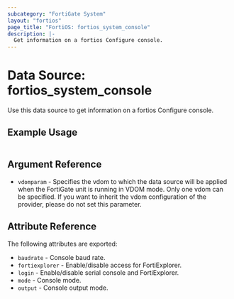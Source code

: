 ```yaml
---
subcategory: "FortiGate System"
layout: "fortios"
page_title: "FortiOS: fortios_system_console"
description: |-
  Get information on a fortios Configure console.
---
```


# Data Source: fortios_system_console
Use this data source to get information on a fortios Configure console.


## Example Usage

```hcl

```

## Argument Reference

* `vdomparam` - Specifies the vdom to which the data source will be applied when the FortiGate unit is running in VDOM mode. Only one vdom can be specified. If you want to inherit the vdom configuration of the provider, please do not set this parameter.

## Attribute Reference

The following attributes are exported:

* `baudrate` - Console baud rate.
* `fortiexplorer` - Enable/disable access for FortiExplorer.
* `login` - Enable/disable serial console and FortiExplorer.
* `mode` - Console mode.
* `output` - Console output mode.
